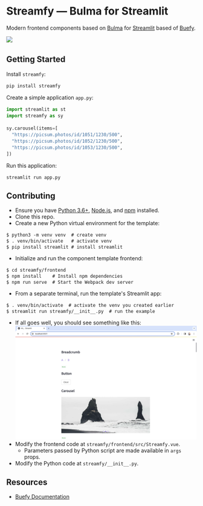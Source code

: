 # Streamfy — Bulma for Streamlit

Modern frontend components based on [Bulma](https://bulma.io/) for [Streamlit](https://streamlit.io/) based of [Buefy](https://buefy.org/).

![](images/streamfy.gif)

## Getting Started

Install `streamfy`:

```bash
pip install streamfy
```

Create a simple application `app.py`:

```py
import streamlit as st
import streamfy as sy

sy.carousel(items=[
  "https://picsum.photos/id/1051/1230/500",
  "https://picsum.photos/id/1052/1230/500",
  "https://picsum.photos/id/1053/1230/500",
])
```

Run this application:

```
streamlit run app.py
```

## Contributing

- Ensure you have [Python 3.6+](https://www.python.org/downloads/), [Node.js](https://nodejs.org), and [npm](https://docs.npmjs.com/downloading-and-installing-node-js-and-npm) installed.
- Clone this repo.
- Create a new Python virtual environment for the template:

```
$ python3 -m venv venv  # create venv
$ . venv/bin/activate   # activate venv
$ pip install streamlit # install streamlit
```

- Initialize and run the component template frontend:

```
$ cd streamfy/frontend
$ npm install    # Install npm dependencies
$ npm run serve  # Start the Webpack dev server
```

- From a separate terminal, run the template's Streamlit app:

```
$ . venv/bin/activate  # activate the venv you created earlier
$ streamlit run streamfy/__init__.py  # run the example
```

- If all goes well, you should see something like this:
  ![Quickstart Success](images/development.png)
- Modify the frontend code at `streamfy/frontend/src/Streamfy.vue`.
  - Parameters passed by Python script are made available in `args` props.
- Modify the Python code at `streamfy/__init__.py`.

## Resources

- [Buefy Documentation](https://buefy.org/documentation/steps)
